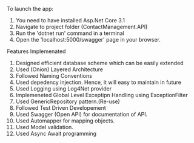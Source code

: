 To launch the app:
 1. You need to have installed Asp.Net Core 3.1
 2. Navigate to project folder (ContactManagement.API)
 3. Run the 'dotnet run' command in a terminal
 4. Open the 'localhost:5000/swagger' page in your browser.

 Features Implemenated

 1. Designed efficient database scheme which can be easily extended
 2. Used (Onion) Layered Architecture
 3. Followed Naming Conventions
 4. Used depedency injection. Hence, it will easy to maintain in future
 5. Used Logging using Log4Net provider
 6. Implemeneted Global Level Exceptipn Handling using ExceptionFilter
 7. Used GenericRepository pattern.(Re-use)
 8. Followed Test Driven Developement
 9. Used Swagger (Open API) for documentation of API.
 10. Used Automapper for mapping objects.
 11. Used Model validation.
 12. Used Async Await programming